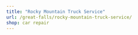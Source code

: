 ```yaml
---
title: "Rocky Mountain Truck Service"
url: /great-falls/rocky-mountain-truck-service/
shop: car repair
---
```

